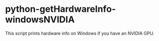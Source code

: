# python-getHardwareInfo-windowsNVIDIA
This script prints hardware info on Windows if you have an NVIDIA GPU.
